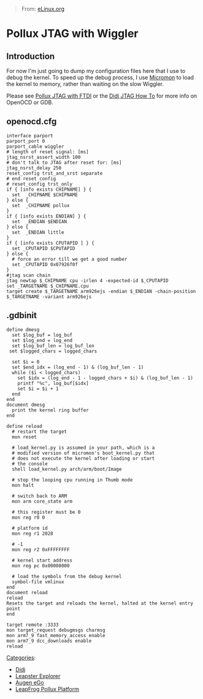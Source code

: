 > From: [eLinux.org](http://eLinux.org/Pollux_JTAG_with_Wiggler "http://eLinux.org/Pollux_JTAG_with_Wiggler")


# Pollux JTAG with Wiggler



## Introduction

For now I'm just going to dump my configuration files here that I use to
debug the kernel. To speed up the debug process, I use
[Micromon](http://code.jeffkent.net/trac/nc600/wiki/MicromonBootloader)
to load the kernel to memory, rather than waiting on the slow Wiggler.

Please see [Pollux JTAG with
FTDI](http://elinux.org/Didj,_Explorer_and_eGo_(Pollux)_FTDI_JTAG_How_To)
or the [Didj JTAG How To](http://elinux.org/Didj_JTAG_How_To) for more
info on OpenOCD or GDB.

## openocd.cfg

    interface parport
    parport_port 0
    parport_cable wiggler
    # length of reset signal: [ms]
    jtag_nsrst_assert_width 100
    # don't talk to JTAG after reset for: [ms]
    jtag_nsrst_delay 250
    reset_config trst_and_srst separate
    # end reset config
    # reset_config trst_only
    if { [info exists CHIPNAME] } {
      set  _CHIPNAME $CHIPNAME
    } else {
      set  _CHIPNAME pollux
    }
    if { [info exists ENDIAN] } {
      set  _ENDIAN $ENDIAN
    } else {
      set  _ENDIAN little
    }
    if { [info exists CPUTAPID ] } {
      set _CPUTAPID $CPUTAPID
    } else {
      # force an error till we get a good number
      set _CPUTAPID 0x07926f0f
    }
    #jtag scan chain
    jtag newtap $_CHIPNAME cpu -irlen 4 -expected-id $_CPUTAPID
    set _TARGETNAME $_CHIPNAME.cpu
    target create $_TARGETNAME arm926ejs -endian $_ENDIAN -chain-position $_TARGETNAME -variant arm926ejs

## .gdbinit

    define dmesg
      set $log_buf = log_buf
      set $log_end = log_end
      set $log_buf_len = log_buf_len
     set $logged_chars = logged_chars

      set $i = 0
      set $end_idx = (log_end - 1) & (log_buf_len - 1)
      while ($i < logged_chars)
        set $idx = (log_end - 1 - logged_chars + $i) & (log_buf_len - 1)
        printf "%c", log_buf[$idx]
        set $i = $i + 1
      end
    end
    document dmesg
      print the kernel ring buffer
    end

    define reload
      # restart the target
      mon reset

      # load_kernel.py is assumed in your path, which is a
      # modified version of micromon's boot_kernel.py that
      # does not execute the kernel after loading or start
      # the console
      shell load_kernel.py arch/arm/boot/Image

      # stop the looping cpu running in Thumb mode
      mon halt

      # switch back to ARM
      mon arm core_state arm

      # this register must be 0
      mon reg r0 0

      # platform id
      mon reg r1 2028

      # -1
      mon reg r2 0xFFFFFFFF

      # kernel start address
      mon reg pc 0x00008000

      # load the symbols from the debug kernel
      symbol-file vmlinux
    end
    document reload
    reload
    Resets the target and reloads the kernel, halted at the kernel entry point
    end

    target remote :3333
    mon target_request debugmsgs charmsg
    mon arm7_9 fast_memory_access enable
    mon arm7_9 dcc_downloads enable
    reload


[Categories](http://eLinux.org/Special:Categories "Special:Categories"):

-   [Didj](http://eLinux.org/Category:Didj "Category:Didj")
-   [Leapster
    Explorer](http://eLinux.org/Category:Leapster_Explorer "Category:Leapster Explorer")
-   [Augen
    eGo](http://eLinux.org/index.php?title=Category:Augen_eGo&action=edit&redlink=1 "Category:Augen eGo (page does not exist)")
-   [LeapFrog Pollux
    Platform](http://eLinux.org/index.php?title=Category:LeapFrog_Pollux_Platform&action=edit&redlink=1 "Category:LeapFrog Pollux Platform (page does not exist)")

